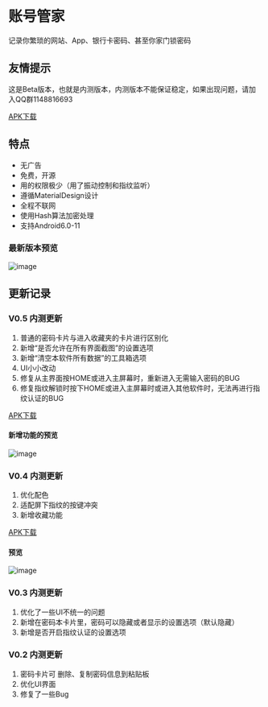 # 账号管家
记录你繁琐的网站、App、银行卡密码、甚至你家门锁密码
## 友情提示
这是Beta版本，也就是内测版本，内测版本不能保证稳定，如果出现问题，请加入QQ群1148816693

[APK下载](https://github.com/sanenchen-hub/AccountBook/releases/)
## 特点
- 无广告
- 免费，开源
- 用的权限极少（用了振动控制和指纹监听）
- 遵循MaterialDesign设计
- 全程不联网
- 使用Hash算法加密处理
- 支持Android6.0-11
### 最新版本预览
![image](http://sancloud.lyqmc.cn/SHOW/v0.5.gif)

## 更新记录
### V0.5 内测更新
1. 普通的密码卡片与进入收藏夹的卡片进行区别化
2. 新增“是否允许在所有界面截图”的设置选项
3. 新增“清空本软件所有数据”的工具箱选项
4. UI小小改动
5. 修复从主界面按HOME或进入主屏幕时，重新进入无需输入密码的BUG
6. 修复指纹解锁时按下HOME或进入主屏幕时或进入其他软件时，无法再进行指纹认证的BUG

[APK下载](https://github.com/sanenchen-hub/AccountBook/releases/tag/v0.5)
#### 新增功能的预览
![image](http://sancloud.lyqmc.cn/SHOW/v0.5.gif)

### V0.4 内测更新
1. 优化配色
2. 适配屏下指纹的按键冲突
3. 新增收藏功能

[APK下载](https://github.com/sanenchen-hub/AccountBook/releases/tag/v0.4)
#### 预览
![image](https://blogoss.lyqmc.cn/typecho/uploads/2020/07/4269439139.gif)

### V0.3 内测更新
1. 优化了一些UI不统一的问题
2. 新增在密码本卡片里，密码可以隐藏或者显示的设置选项（默认隐藏）
3. 新增是否开启指纹认证的设置选项

### V0.2 内测更新
1. 密码卡片可 删除、复制密码信息到粘贴板
2. 优化UI界面
3. 修复了一些Bug